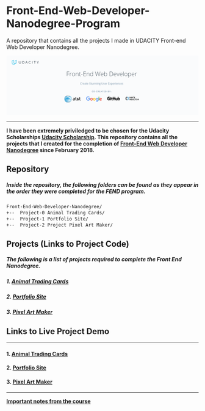 # Front-End-Web-Developer-Nanodegree-Program
A repository that contains all the projects I made in UDACITY Front-end Web Developer Nanodegree.

![image](header.png)
_________________________
**I have been extremely priviledged to be chosen for the Udacity Scholarships [Udacity Scholarship](https://www.udacity.com/scholarships). This repository contains all the projects that I created for the completion of [Front-End Web Developer Nanodegree](https://www.udacity.com/course/nd001) since February 2018.**


## Repository

##### Inside the repository, the following folders can be found as they appear in the order they were completed for the FEND program.

```
Front-End-Web-Developer-Nanodegree/
+--  Project-0 Animal Trading Cards/
+--  Project-1 Portfolio Site/
+--  Project-2 Project Pixel Art Maker/

```

## Projects (Links to Project Code)

##### The following is a list of projects required to complete the Front End Nanodegree.

##### 1. [Animal Trading Cards](https://codepen.io/ruthbayasmin/pen/wmXZYz)
##### 2. [Portfolio Site]()
##### 3. [Pixel Art Maker]()



## Links to Live Project Demo
____________________________________________________________________________________________

#### 1. [Animal Trading Cards](https://codepen.io/ruthbayasmin/pen/wmXZYz)
#### 2. [Portfolio Site]()
#### 3. [Pixel Art Maker]()

___

[**Important notes from the course**]()
